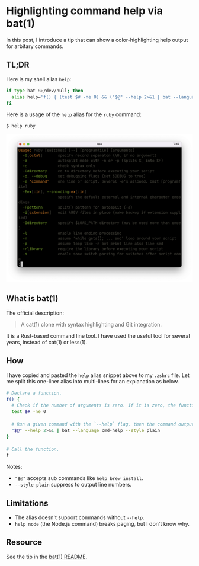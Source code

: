 # Highlighting command help via bat(1)

In this post, I introduce a tip that can show a color-highlighting help output for arbitary commands.

## TL;DR

Here is my shell alias `help`:

```sh
if type bat &>/dev/null; then
  alias help='f() { (test $# -ne 0) && ("$@" --help 2>&1 | bat --language cmd-help --style plain) }; f'
fi
```

Here is a usage of the `help` alias for the `ruby` command:

```console
$ help ruby
```

![Usage of the help alias for the ruby command](../../images/help-alias-for-ruby.png)

## What is bat(1)

The official description:

> A cat(1) clone with syntax highlighting and Git integration.

It is a Rust-based command line tool. I have used the useful tool for several years, instead of cat(1) or less(1).

## How

I have copied and pasted the `help` alias snippet above to my `.zshrc` file.
Let me split this one-liner alias into multi-lines for an explanation as below.

```sh
# Declare a function.
f() {
  # Check if the number of arguments is zero. If it is zero, the function exits immeidately.
  test $# -ne 0

  # Run a given command with the `--help` flag, then the command output is passed to bat(1).
  "$@" --help 2>&1 | bat --language cmd-help --style plain
}

# Call the function.
f
```

Notes:

- `"$@"` accepts sub commands like `help brew install`.
- `--style plain` suppress to output line numbers.

## Limitations

- The alias doesn't support commands without `--help`.
- `help node` (the Node.js command) breaks paging, but I don't know why.

## Resource

See the tip in the [bat(1) README](https://github.com/sharkdp/bat#highlighting---help-messages).
